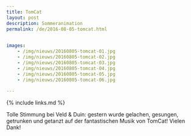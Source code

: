 ```yaml
---
title: TomCat
layout: post
description: Sommeranimation
permalink: /de/2016-08-05-tomcat.html

    
images: 
    - /img/nieuws/20160805-tomcat-01.jpg
    - /img/nieuws/20160805-tomcat-02.jpg
    - /img/nieuws/20160805-tomcat-03.jpg
    - /img/nieuws/20160805-tomcat-04.jpg
    - /img/nieuws/20160805-tomcat-05.jpg
    - /img/nieuws/20160805-tomcat-06.jpg
    
---
```


{% include links.md %}

Tolle Stimmung bei Veld & Duin: gestern wurde gelachen, gesungen, getrunken und getanzt auf der fantastischen Musik von TomCat! Vielen Dank!



